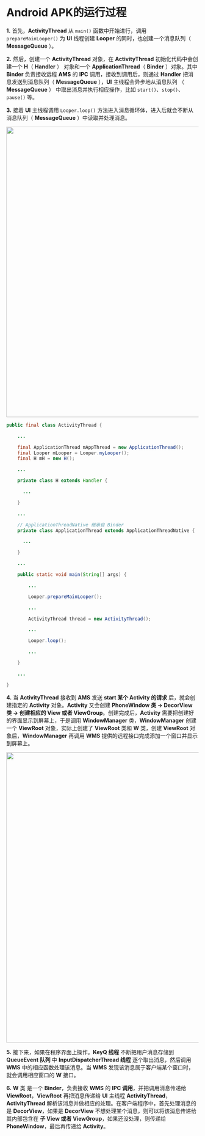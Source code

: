 Android APK的运行过程
==

**1.** 首先，**ActivityThread** 从 `main()` 函数中开始进行，调用 `prepareMainLooper()` 为 **UI** 线程创建 **Looper** 的同时，也创建一个消息队列（ **MessageQueue** ）。


**2.** 然后，创建一个 **ActivityThread** 对象，在 **ActivityThread** 初始化代码中会创建一个 **H**（ **Handler** ） 对象和一个  **ApplicationThread**（ **Binder** ）对象。其中 **Binder** 负责接收远程 **AMS** 的 **IPC** 调用，接收到调用后，则通过 **Handler** 把消息发送到消息队列（ **MessageQueue** ），**UI** 主线程会异步地从消息队列 （ **MessageQueue** ） 中取出消息并执行相应操作，比如 `start()`、`stop()`、`pause()` 等。


**3.** 接着 **UI** 主线程调用 `Looper.loop()` 方法进入消息循环体，进入后就会不断从消息队列（ **MessageQueue** ）中读取并处理消息。

<img src="http://ww2.sinaimg.cn/large/006lPEc9gw1f3p5hm294kj31kw16owjm.jpg" width="760x"/>

```java
public final class ActivityThread {

    ...

    final ApplicationThread mAppThread = new ApplicationThread();
    final Looper mLooper = Looper.myLooper();
    final H mH = new H();

    ...

    private class H extends Handler {

      ...

    }

    ...

    // ApplicationThreadNative 继承自 Binder
    private class ApplicationThread extends ApplicationThreadNative {

      ...

    }

    ...

    public static void main(String[] args) {

        ...

        Looper.prepareMainLooper();

        ...

        ActivityThread thread = new ActivityThread();

        ...

        Looper.loop();

        ...

    }

    ...

}  
```


**4.** 当 **ActivityThread** 接收到 **AMS** 发送 **start 某个 Activity 的请求** 后，就会创建指定的 **Activity** 对象。**Activity** 又会创建 **PhoneWindow 类 -> DecorView 类 -> 创建相应的 View 或者 ViewGroup**。创建完成后，**Activity** 需要把创建好的界面显示到屏幕上，于是调用 **WindowManager** 类，**WindowManager** 创建一个 **ViewRoot** 对象，实际上创建了 **ViewRoot** 类和 **W** 类，创建 **ViewRoot** 对象后，**WindowManager** 再调用 **WMS** 提供的远程接口完成添加一个窗口并显示到屏幕上。

<img src="http://ww1.sinaimg.cn/large/006lPEc9gw1f3p5i92o82j31kw16ojya.jpg" width="760x"/>

**5.** 接下来，如果在程序界面上操作。**KeyQ 线程** 不断把用户消息存储到 **QueueEvent 队列** 中 **InputDispatcherThread 线程** 逐个取出消息，然后调用 **WMS** 中的相应函数处理该消息。当 **WMS** 发现该消息属于客户端某个窗口时，就会调用相应窗口的 **W** 接口。


**6.** **W** 类 是一个 **Binder**，负责接收 **WMS** 的 **IPC 调用**，并把调用消息传递给 **ViewRoot**，**ViewRoot** 再把消息传递给 **UI** 主线程 **ActivityThread**，**ActivityThread** 解析该消息并做相应的处理。在客户端程序中，首先处理消息的是 **DecorView**，如果是 **DecorView** 不想处理某个消息，则可以将该消息传递给其内部包含在 **子 View 或者 ViewGroup**，如果还没处理，则传递给 **PhoneWindow**，最后再传递给 **Activity**。      
